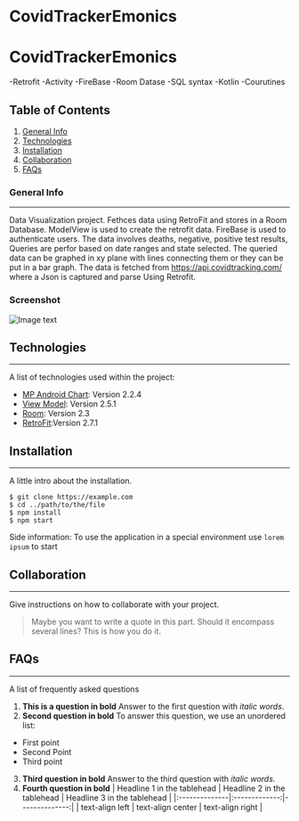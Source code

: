 # CovidTrackerEmonics
# CovidTrackerEmonics


  -Retrofit
  -Activity
  -FireBase
  -Room Datase
  -SQL syntax
  -Kotlin
  -Courutines
  


## Table of Contents
1. [General Info](#general-info)
2. [Technologies](#technologies)
3. [Installation](#installation)
4. [Collaboration](#collaboration)
5. [FAQs](#faqs)
### General Info
***

Data Visualization project.
Fethces data using RetroFit and stores in a Room Database.
ModelView is used to create the retrofit data.
FireBase is used to authenticate users.
The data involves deaths, negative, positive test results, Queries are perfor based on date ranges and state selected. 
The queried data can be graphed in xy plane with lines connecting them or they can be put in a bar graph. 
The data is fetched from https://api.covidtracking.com/ where a Json is captured and parse Using Retrofit. 


### Screenshot
![Image text](https://www.united-internet.de/fileadmin/user_upload/Brands/Downloads/Logo_IONOS_by.jpg)
## Technologies
***
A list of technologies used within the project:
* [MP Android Chart](https://com.github.PhilJay:MPAndroidChart): Version 2.2.4 
* [View Model](https://androidx.lifecycle:lifecycle-viewmodel-ktx): Version 2.5.1
* [Room](https://androidx.room): Version 2.3
* [RetroFit](https://com.squareup.retrofit2:retrofit):Version 2.7.1 

## Installation
***
A little intro about the installation. 
```
$ git clone https://example.com
$ cd ../path/to/the/file
$ npm install
$ npm start
```
Side information: To use the application in a special environment use ```lorem ipsum``` to start
## Collaboration
***
Give instructions on how to collaborate with your project.
> Maybe you want to write a quote in this part. 
> Should it encompass several lines?
> This is how you do it.
## FAQs
***
A list of frequently asked questions
1. **This is a question in bold**
Answer to the first question with _italic words_. 
2. __Second question in bold__ 
To answer this question, we use an unordered list:
* First point
* Second Point
* Third point
3. **Third question in bold**
Answer to the third question with *italic words*.
4. **Fourth question in bold**
| Headline 1 in the tablehead | Headline 2 in the tablehead | Headline 3 in the tablehead |
|:--------------|:-------------:|--------------:|
| text-align left | text-align center | text-align right |
